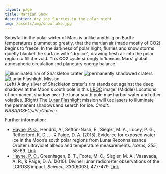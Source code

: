 ```yaml
---
layout: page
title: Martian Snow
description: dry ice flurries in the polar night
img: /assets/img/snowflake.jpg
---
```


Snowfall in the polar winter of Mars is unlike anything on Earth: temperatures
plummet so greatly, that the martian air (made mostly of CO2) begins to freeze.
In the darkness of polar night, flurries and snow storms quietly blanket
the surface with "dry ice", drawing fresh air into the polar region to fill the
void. This CO2 cycle strongly influences Mars' global atmospheric circulation
and planetary energy balance.

<div class="img_row">
    <img class="col one" src="{{ site.baseurl }}/assets/img/shackleton_rim.jpg" alt="illuminated rim of Shackleton crater" title="lunar crater"/>
    <img class="col one" src="{{ site.baseurl }}/assets/img/psr.jpg" alt="permanently shadowed craters" title="PSR"/>
    <img class="col one" src="{{ site.baseurl }}/assets/img/lf.jpg" alt="Lunar Flashlight Mission" title="Lunar Flashlight"/>
</div>
<div class="col three caption">
    (Left) A tiny sliver of Shackleton crater's rim stands out against the deep shadows at the Moon's south pole in this <a href="http://lroc.sese.asu.edu/" target="\_blank">LROC</a> image.
    (Middle) Locations of permanent shadow near the lunar south pole may harbor water and other volatiles.
    (Right) The <a href="https://www.jpl.nasa.gov/cubesat/missions/lunar_flashlight.php" target="\_blank">Lunar Flashlight</a> mission will use lasers to illuminate the permanent shadows and search for ice. <i>Credit: NASA/GSFC/JPL/Caltech</i>
</div>



Further information:
<div class="publications">
<ul>
<li><u>Hayne, P. O.</u>, Hendrix, A., Sefton-Nash, E., Siegler, M. A., Lucey, P. G., Retherford, K. D., ... & Paige, D. A. (2015). Evidence for exposed water ice in the Moon’s south polar regions from Lunar Reconnaissance Orbiter ultraviolet albedo and temperature measurements. <i>Icarus, 255</i>, 58-69.
<a href="https://www.sciencedirect.com/science/article/pii/S0019103515001335">Link</a></li>
<li><u>Hayne, P. O.</u>, Greenhagen, B. T., Foote, M. C., Siegler, M. A., Vasavada, A. R., & Paige, D. A. (2010). Diviner lunar radiometer observations of the LCROSS impact. <i>Science, 330</i>(6003), 477-479.
<a href="http://science.sciencemag.org/content/330/6003/477" target="\_blank">Link</a></li>
</ul>
</div>
